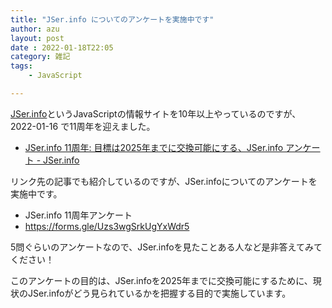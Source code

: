 ```yaml
---
title: "JSer.info についてのアンケートを実施中です"
author: azu
layout: post
date : 2022-01-18T22:05
category: 雑記
tags:
    - JavaScript

---
```


[JSer.info](https://jser.info/)というJavaScriptの情報サイトを10年以上やっているのですが、2022-01-16 で11周年を迎えました。

- [JSer.info 11周年: 目標は2025年までに交換可能にする、JSer.info アンケート - JSer.info](https://jser.info/2022/01/16/11-years/)

リンク先の記事でも紹介しているのですが、JSer.infoについてのアンケートを実施中です。

- JSer.info 11周年アンケート
- <https://forms.gle/Uzs3wgSrkUgYxWdr5>

5問ぐらいのアンケートなので、JSer.infoを見たことある人など是非答えてみてください！

このアンケートの目的は、JSer.infoを2025年までに交換可能にするために、現状のJSer.infoがどう見られているかを把握する目的で実施しています。